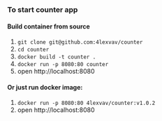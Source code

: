 ### To start counter app

#### Build container from source
1. `git clone git@github.com:4lexvav/counter`
1. `cd counter`
1. `docker build -t counter .`
1. `docker run -p 8080:80 counter`
1. open http://localhost:8080

#### Or just run docker image:
1. `docker run -p 8080:80 4lexvav/counter:v1.0.2`
1. open http://localhost:8080
